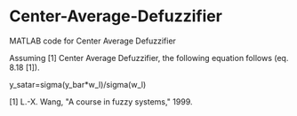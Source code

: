 # Center-Average-Defuzzifier

MATLAB code for Center Average Defuzzifier 

Assuming [1] Center Average Defuzzifier, the following equation follows (eq. 8.18 [1]).

y_satar=sigma(y_bar*w_l)/sigma(w_l)



[1]	L.-X. Wang, "A course in fuzzy systems," 1999.
